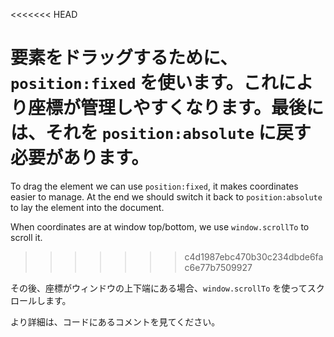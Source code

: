 <<<<<<< HEAD

要素をドラッグするために、 `position:fixed` を使います。これにより座標が管理しやすくなります。最後には、それを `position:absolute` に戻す必要があります。
=======
To drag the element we can use `position:fixed`, it makes coordinates easier to manage. At the end we should switch it back to `position:absolute` to lay the element into the document.

When coordinates are at window top/bottom, we use `window.scrollTo` to scroll it.
>>>>>>> c4d1987ebc470b30c234dbde6fac6e77b7509927

その後、座標がウィンドウの上下端にある場合、`window.scrollTo` を使ってスクロールします。

より詳細は、コードにあるコメントを見てください。
